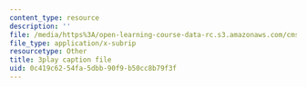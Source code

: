 ```yaml
---
content_type: resource
description: ''
file: /media/https%3A/open-learning-course-data-rc.s3.amazonaws.com/cms-608-game-design-spring-2014/0c419c6254fa5dbb90f9b50cc8b79f3f_1506646.vtt
file_type: application/x-subrip
resourcetype: Other
title: 3play caption file
uid: 0c419c62-54fa-5dbb-90f9-b50cc8b79f3f
---
```

